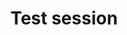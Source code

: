 ---
title: "Test session"
type: event
day: saturday
start: 10:30
duration: 2h0m
width: 1
location: Aula - Contest floor
people: all
---